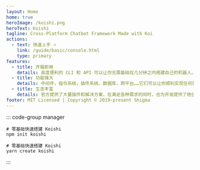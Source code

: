 ```yaml
---
layout: Home
home: true
heroImage: /koishi.png
heroText: Koishi
tagline: Cross-Platform Chatbot Framework Made with Koi
actions:
  - text: 快速上手 →
    link: /guide/basic/console.html
    type: primary
features:
  - title: 开箱即用
    details: 高度便利的 CLI 和 API 可以让你无需基础在几分钟之内搭建自己的机器人。
  - title: 功能强大
    details: 中间件，指令系统，插件系统，数据库，跨平台……它们可以让你顺利实现任何需求。
  - title: 生态丰富
    details: 官方提供了大量插件和解决方案，在满足各种需求的同时，也为开发提供了绝佳的范例。
footer: MIT Licensed | Copyright © 2019-present Shigma
---
```


::: code-group manager
```npm
# 零基础快速搭建 Koishi
npm init koishi
```
```yarn
# 零基础快速搭建 Koishi
yarn create koishi
```
:::

